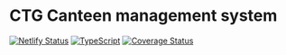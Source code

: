 # CTG Canteen management system

[![Netlify Status](https://api.netlify.com/api/v1/badges/95016123-d701-47c0-9bce-33ea9c9e13aa/deploy-status)](https://app.netlify.com/sites/ctg-canteen/deploys) [![TypeScript](https://badges.frapsoft.com/typescript/awesome/typescript.png?v=101)](https://github.com/ellerbrock/typescript-badges/) [![Coverage Status](https://coveralls.io/repos/github/duongdev/ctg-canteen/badge.svg?branch=master)](https://coveralls.io/github/duongdev/ctg-canteen?branch=master)
